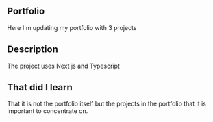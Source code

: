 
## Portfolio
  Here I'm updating my portfolio with 3 projects

## Description
The project uses Next js and Typescript

## That did I learn

That it is not the portfolio itself but the projects in the portfolio that it is important to concentrate on. 

